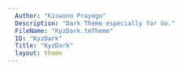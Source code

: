 ```yaml
---
  Author: "Kiswono Prayogo"
  Description: "Dark Theme especially for Go."
  FileName: "KyzDark.tmTheme"
  ID: "KyzDark"
  Title: "KyzDark"
  layout: theme
---
```

  
